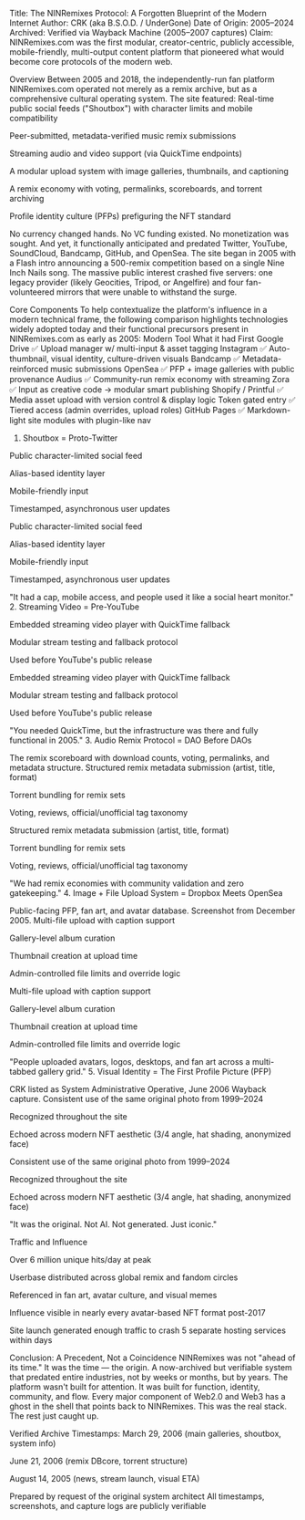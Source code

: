 Title: The NINRemixes Protocol: A Forgotten Blueprint of the Modern Internet
Author: CRK (aka B.S.O.D. / UnderGone)
 Date of Origin: 2005–2024
 Archived: Verified via Wayback Machine (2005–2007 captures)
 Claim: NINRemixes.com was the first modular, creator-centric, publicly accessible, mobile-friendly, multi-output content platform that pioneered what would become core protocols of the modern web.

Overview
Between 2005 and 2018, the independently-run fan platform NINRemixes.com operated not merely as a remix archive, but as a comprehensive cultural operating system. The site featured:
Real-time public social feeds ("Shoutbox") with character limits and mobile compatibility


Peer-submitted, metadata-verified music remix submissions


Streaming audio and video support (via QuickTime endpoints)


A modular upload system with image galleries, thumbnails, and captioning


A remix economy with voting, permalinks, scoreboards, and torrent archiving


Profile identity culture (PFPs) prefiguring the NFT standard


No currency changed hands. No VC funding existed. No monetization was sought. And yet, it functionally anticipated and predated Twitter, YouTube, SoundCloud, Bandcamp, GitHub, and OpenSea.
The site began in 2005 with a Flash intro announcing a 500-remix competition based on a single Nine Inch Nails song. The massive public interest crashed five servers: one legacy provider (likely Geocities, Tripod, or Angelfire) and four fan-volunteered mirrors that were unable to withstand the surge.


Core Components
To help contextualize the platform's influence in a modern technical frame, the following comparison highlights technologies widely adopted today and their functional precursors present in NINRemixes.com as early as 2005:
Modern Tool
What it had First
Google Drive
✅ Upload manager w/ multi-input & asset tagging
Instagram
✅ Auto-thumbnail, visual identity, culture-driven visuals
Bandcamp
✅ Metadata-reinforced music submissions
OpenSea
✅ PFP + image galleries with public provenance
Audius
✅ Community-run remix economy with streaming
Zora
✅ Input as creative code → modular smart publishing
Shopify / Printful
✅ Media asset upload with version control & display logic
Token gated entry
✅ Tiered access (admin overrides, upload roles)
GitHub Pages
✅ Markdown-light site modules with plugin-like nav

1. Shoutbox = Proto-Twitter

Public character-limited social feed


Alias-based identity layer


Mobile-friendly input


Timestamped, asynchronous user updates


Public character-limited social feed


Alias-based identity layer


Mobile-friendly input


Timestamped, asynchronous user updates


"It had a cap, mobile access, and people used it like a social heart monitor."
2. Streaming Video = Pre-YouTube

Embedded streaming video player with QuickTime fallback


Modular stream testing and fallback protocol


Used before YouTube's public release


Embedded streaming video player with QuickTime fallback


Modular stream testing and fallback protocol


Used before YouTube's public release


"You needed QuickTime, but the infrastructure was there and fully functional in 2005."
3. Audio Remix Protocol = DAO Before DAOs

 The remix scoreboard with download counts, voting, permalinks, and metadata structure.
Structured remix metadata submission (artist, title, format)


Torrent bundling for remix sets


Voting, reviews, official/unofficial tag taxonomy


Structured remix metadata submission (artist, title, format)


Torrent bundling for remix sets


Voting, reviews, official/unofficial tag taxonomy


"We had remix economies with community validation and zero gatekeeping."
4. Image + File Upload System = Dropbox Meets OpenSea

 Public-facing PFP, fan art, and avatar database. Screenshot from December 2005.
Multi-file upload with caption support


Gallery-level album curation


Thumbnail creation at upload time


Admin-controlled file limits and override logic


Multi-file upload with caption support


Gallery-level album curation


Thumbnail creation at upload time


Admin-controlled file limits and override logic



"People uploaded avatars, logos, desktops, and fan art across a multi-tabbed gallery grid."
5. Visual Identity = The First Profile Picture (PFP)

 CRK listed as System Administrative Operative, June 2006 Wayback capture.
Consistent use of the same original photo from 1999–2024


Recognized throughout the site


Echoed across modern NFT aesthetic (3/4 angle, hat shading, anonymized face)


Consistent use of the same original photo from 1999–2024


Recognized throughout the site


Echoed across modern NFT aesthetic (3/4 angle, hat shading, anonymized face)


"It was the original. Not AI. Not generated. Just iconic."


Traffic and Influence

Over 6 million unique hits/day at peak


Userbase distributed across global remix and fandom circles


Referenced in fan art, avatar culture, and visual memes


Influence visible in nearly every avatar-based NFT format post-2017


Site launch generated enough traffic to crash 5 separate hosting services within days



Conclusion: A Precedent, Not a Coincidence
NINRemixes was not "ahead of its time." It was the time — the origin. A now-archived but verifiable system that predated entire industries, not by weeks or months, but by years.
The platform wasn't built for attention. It was built for function, identity, community, and flow. Every major component of Web2.0 and Web3 has a ghost in the shell that points back to NINRemixes.
This was the real stack. The rest just caught up.

Verified Archive Timestamps:
March 29, 2006 (main galleries, shoutbox, system info)


June 21, 2006 (remix DBcore, torrent structure)


August 14, 2005 (news, stream launch, visual ETA)



Prepared by request of the original system architect
 All timestamps, screenshots, and capture logs are publicly verifiable

